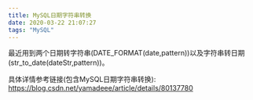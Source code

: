 ```yaml
---
title: MySQL日期字符串转换
date: 2020-03-22 21:07:27
tags: "MySQL"
---
```

最近用到两个日期转字符串(DATE_FORMAT(date,pattern))以及字符串转日期(str_to_date(dateStr,pattern))。
<!--more-->

具体详情参考链接(包含MySQL日期字符串转换):
https://blog.csdn.net/yamadeee/article/details/80137780